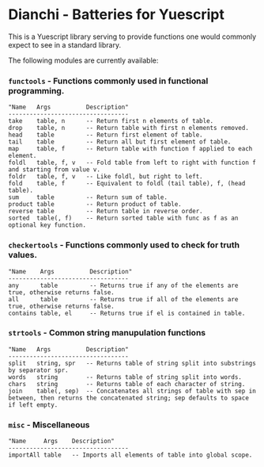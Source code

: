 # Dianchi - Batteries for Yuescript

This is a Yuescript library serving to provide functions one would commonly expect to see in a standard library.

The following modules are currently available:
### `functools` - Functions commonly used in functional programming.
```moon
"Name   Args          Description"
----------------------------------
take    table, n      -- Return first n elements of table.
drop    table, n      -- Return table with first n elements removed.
head    table         -- Return first element of table.
tail    table         -- Return all but first element of table.
map     table, f      -- Return table with function f applied to each element.
foldl   table, f, v   -- Fold table from left to right with function f and starting from value v.
foldr   table, f, v   -- Like foldl, but right to left.
fold    table, f      -- Equivalent to foldl (tail table), f, (head table).
sum     table         -- Return sum of table.
product table         -- Return product of table.
reverse table         -- Return table in reverse order.
sorted  table(, f)    -- Return sorted table with func as f as an optional key function.
```

### `checkertools` - Functions commonly used to check for truth values.
```moon
"Name    Args          Description"
----------------------------------
any      table         -- Returns true if any of the elements are true, otherwise returns false.
all      table         -- Returns true if all of the elements are true, otherwise returns false.
contains table, el     -- Returns true if el is contained in table.
```

### `strtools` - Common string manupulation functions
```moon
"Name   Args          Description"
----------------------------------
split   string, spr   -- Returns table of string split into substrings by separator spr.
words   string        -- Returns table of string split into words.
chars   string        -- Returns table of each character of string.
join    table(, sep)  -- Concatenates all strings of table with sep in between, then returns the concatenated string; sep defaults to space if left empty. 
```

### `misc` - Miscellaneous
```moon
"Name     Args    Description"
----------------------------------
importAll table   -- Imports all elements of table into global scope.
```
